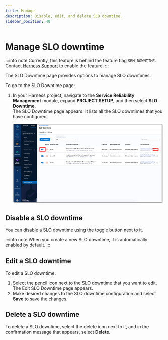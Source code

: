 ```yaml
---
title: Manage
description: Disable, edit, and delete SLO downtime.
sidebar_position: 40
---
```


# Manage SLO downtime

:::info note
Currently, this feature is behind the feature flag `SRM_DOWNTIME`. Contact [Harness Support](mailto:support@harness.io) to enable the feature.
:::


The SLO Downtime page provides options to manage SLO downtimes.


To go to the SLO Downtime page:

1. In your Harness project, navigate to the **Service Reliability Management** module, expand **PROJECT SETUP**, and then select **SLO Downtime**.  
   The SLO Downtime page appears. It lists all the SLO downtimes that you have configured.

   ![Manage SLO downtime options](./static/manage-slo-downtime.png)


## Disable a SLO downtime

You can disable a SLO downtime using the toggle button next to it.


:::info note
When you create a new SLO downtime, it is automatically enabled by default.
:::


## Edit a SLO downtime

To edit a SLO downtime:

1. Select the pencil icon next to the SLO downtime that you want to edit.  
   The Edit SLO Downtime page appears.
2. Make desired changes to the SLO downtime configuration and select **Save** to save the changes.


## Delete a SLO downtime

To delete a SLO downtime, select the delete icon next to it, and in the confirmation message that appears, select **Delete**.

